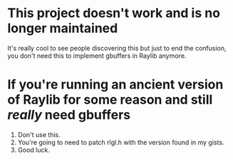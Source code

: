 # This project doesn't work and is no longer maintained
It's really cool to see people discovering this but just to end the confusion, you don't need this to implement gbuffers in Raylib anymore. 

# If you're running an ancient version of Raylib for some reason and still *really* need gbuffers
1. Don't use this.
2. You're going to need to patch rlgl.h with the version found in my gists.
3. Good luck.
